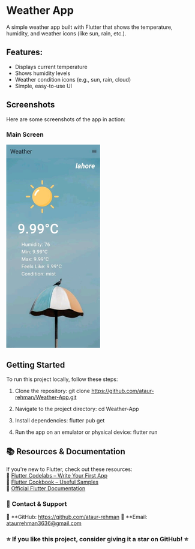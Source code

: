 # Weather App

A simple weather app built with Flutter that shows the temperature, humidity, and weather icons (like sun, rain, etc.).

## Features:
- Displays current temperature
- Shows humidity levels
- Weather condition icons (e.g., sun, rain, cloud)
- Simple, easy-to-use UI

## Screenshots

Here are some screenshots of the app in action:

### Main Screen
  <img src="weather.jpg" alt="Main Screen" width="250" />
  
## Getting Started
To run this project locally, follow these steps:

1. Clone the repository:
   git clone https://github.com/ataur-rehman/Weather-App.git
2. Navigate to the project directory:
   cd Weather-App

3. Install dependencies:
   flutter pub get
4. Run the app on an emulator or physical device:
   flutter run

## **📚 Resources & Documentation**  
If you're new to Flutter, check out these resources:  
🔹 [Flutter Codelabs – Write Your First App](https://docs.flutter.dev/get-started/codelab)  
🔹 [Flutter Cookbook – Useful Samples](https://docs.flutter.dev/cookbook)  
🔹 [Official Flutter Documentation](https://docs.flutter.dev/)  


### 📧 **Contact & Support**  
💼 **GitHub: https://github.com/ataur-rehman
📩 **Email: ataurrehman3636@gmail.com


### ⭐ If you like this project, consider giving it a **star** on GitHub! ⭐  
